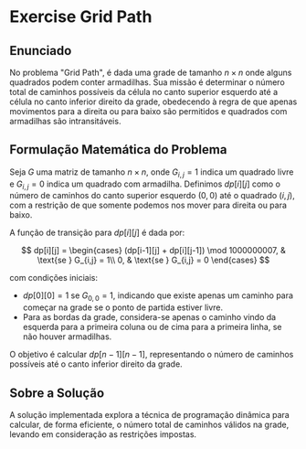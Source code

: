# Exercise Grid Path

## Enunciado

No problema "Grid Path", é dada uma grade de tamanho $n \times n$ onde alguns quadrados podem conter armadilhas. Sua missão é determinar o número total de caminhos possíveis da célula no canto superior esquerdo até a célula no canto inferior direito da grade, obedecendo à regra de que apenas movimentos para a direita ou para baixo são permitidos e quadrados com armadilhas são intransitáveis.

## Formulação Matemática do Problema

Seja $G$ uma matriz de tamanho $n \times n$, onde $G_{i,j} = 1$ indica um quadrado livre e $G_{i,j} = 0$ indica um quadrado com armadilha. Definimos $dp[i][j]$ como o número de caminhos do canto superior esquerdo $(0,0)$ até o quadrado $(i,j)$, com a restrição de que somente podemos nos mover para direita ou para baixo.

A função de transição para $dp[i][j]$ é dada por:

$$
dp[i][j] = 
\begin{cases}
(dp[i-1][j] + dp[i][j-1]) \mod 1000000007, & \text{se } G_{i,j} = 1\\
0, & \text{se } G_{i,j} = 0
\end{cases}
$$

com condições iniciais:

- $dp[0][0] = 1$ se $G_{0,0} = 1$, indicando que existe apenas um caminho para começar na grade se o ponto de partida estiver livre.
- Para as bordas da grade, considera-se apenas o caminho vindo da esquerda para a primeira coluna ou de cima para a primeira linha, se não houver armadilhas.

O objetivo é calcular $dp[n-1][n-1]$, representando o número de caminhos possíveis até o canto inferior direito da grade.

## Sobre a Solução

A solução implementada explora a técnica de programação dinâmica para calcular, de forma eficiente, o número total de caminhos válidos na grade, levando em consideração as restrições impostas.